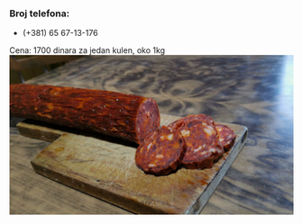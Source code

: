 ### Broj telefona:
- (+381) 65 67-13-176

Cena: 1700 dinara za jedan kulen, oko 1kg
![c246fa12a6af4bb581e3d31d6aeeb358.png](resources/c246fa12a6af4bb581e3d31d6aeeb358.png)